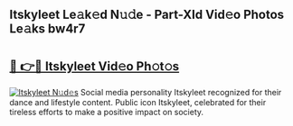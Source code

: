 ## Itskyleet Le𝚊k𝚎d N𝚞𝚍e - Part-XId Vid𝚎o Photos Le𝚊ks bw4r7

# <h2><a href="http://fbb7yg.evod.top/?m=Itskyleet">🔗 👉🔴 Itskyleet Vid𝚎o Ph𝚘t𝚘s</a></h2>

[![Itskyleet N𝚞d𝚎s](https://i.imgur.com/8V9OHl7.gif)](http://fbb7yg.evod.top/?m=Itskyleet)
Social media personality Itskyleet recognized for their dance and lifestyle content. Public icon Itskyleet, celebrated for their tireless efforts to make a positive impact on society. 
